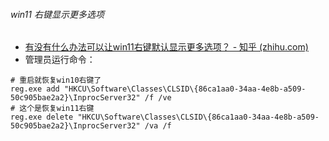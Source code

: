 ###### win11 右键显示更多选项
+ [有没有什么办法可以让win11右键默认显示更多选项？ - 知乎 (zhihu.com)](https://www.zhihu.com/question/480356710)
+ 管理员运行命令：
```
# 重启就恢复win10右键了
reg.exe add "HKCU\Software\Classes\CLSID\{86ca1aa0-34aa-4e8b-a509-50c905bae2a2}\InprocServer32" /f /ve 
# 这个是恢复win11右键
reg.exe delete "HKCU\Software\Classes\CLSID\{86ca1aa0-34aa-4e8b-a509-50c905bae2a2}\InprocServer32" /va /f 
  
```